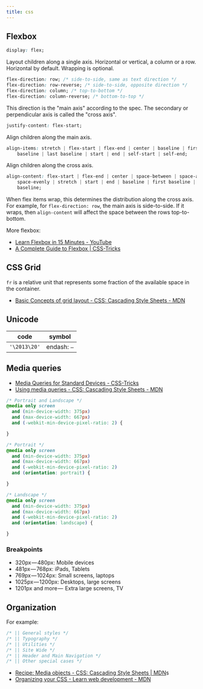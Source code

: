 ```yaml
---
title: css
---
```


## Flexbox

```css
display: flex;
```

Layout children along a single axis. Horizontal or vertical, a column or a row. Horizontal by default. Wrapping is optional.

```css
flex-direction: row; /* side-to-side, same as text direction */
flex-direction: row-reverse; /* side-to-side, opposite direction */
flex-direction: column; /* top-to-bottom */
flex-direction: column-reverse; /* bottom-to-top */
```

This direction is the "main axis" according to the spec. The secondary or perpendicular axis is called the "cross axis".

```css
justify-content: flex-start;
```

Align children along the main axis.

```css
align-items: stretch | flex-start | flex-end | center | baseline | first
	baseline | last baseline | start | end | self-start | self-end;
```

Align children along the cross axis.

```css
align-content: flex-start | flex-end | center | space-between | space-around |
	space-evenly | stretch | start | end | baseline | first baseline | last
	baseline;
```

When flex items wrap, this determines the distribution along the cross axis. For example, for `flex-direction: row`, the main axis is side-to-side. If it wraps, then `align-content` will affect the space between the rows top-to-bottom.

More flexbox:

- [Learn Flexbox in 15 Minutes - YouTube](https://www.youtube.com/watch?v=fYq5PXgSsbE)
- [A Complete Guide to Flexbox | CSS-Tricks](https://css-tricks.com/snippets/css/a-guide-to-flexbox/)

## CSS Grid

`fr` is a relative unit that represents some fraction of the available space in the container.

- [Basic Concepts of grid layout - CSS: Cascading Style Sheets - MDN](https://developer.mozilla.org/en-US/docs/Web/CSS/CSS_Grid_Layout/Basic_Concepts_of_Grid_Layout)

## Unicode

| code         | symbol      |
| ------------ | ----------- |
| `'\2013\20'` | endash: `–` |

## Media queries

- [Media Queries for Standard Devices - CSS-Tricks](https://css-tricks.com/snippets/css/media-queries-for-standard-devices/)
- [Using media queries - CSS: Cascading Style Sheets - MDN](https://developer.mozilla.org/en-US/docs/Web/CSS/Media_Queries/Using_media_queries)

```css
/* Portrait and Landscape */
@media only screen 
  and (min-device-width: 375px) 
  and (max-device-width: 667px) 
  and (-webkit-min-device-pixel-ratio: 2) { 

}

/* Portrait */
@media only screen 
  and (min-device-width: 375px) 
  and (max-device-width: 667px) 
  and (-webkit-min-device-pixel-ratio: 2)
  and (orientation: portrait) { 

}

/* Landscape */
@media only screen 
  and (min-device-width: 375px) 
  and (max-device-width: 667px) 
  and (-webkit-min-device-pixel-ratio: 2)
  and (orientation: landscape) { 

}
```

### Breakpoints

- 320px — 480px: Mobile devices
- 481px — 768px: iPads, Tablets
- 769px — 1024px: Small screens, laptops
- 1025px — 1200px: Desktops, large screens
- 1201px and more —  Extra large screens, TV

## Organization

For example:

```css
/* || General styles */
/* || Typography */
/* || Utilities */
/* || Site Wide */
/* || Header and Main Navigation */
/* || Other special cases */
```

- [Recipe: Media objects - CSS: Cascading Style Sheets | MDN](https://developer.mozilla.org/en-US/docs/Web/CSS/Layout_cookbook/Media_objects)s
- [Organizing your CSS - Learn web development - MDN](https://developer.mozilla.org/en-US/docs/Learn/CSS/Building_blocks/Organizing)

